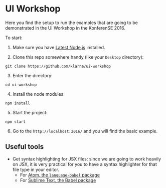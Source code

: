 UI Workshop
===========

Here you find the setup to run the examples that are going to be demonstrated in the UI Workshop in the KonferenSE 2016. 

To start:

1. Make sure you have [Latest Node.js](https://nodejs.org/en/) installed.

2. Clone this repo somewhere handy (like your `Desktop` directory): 

  `git clone https://github.com/klarna/ui-workshop`

3. Enter the directory:

  `cd ui-workshop`

4. Install the node modules:

  `npm install`

5. Start the project:

  `npm start`

6. Go to the `http://localhost:2016/` and you will find the basic example.

## Useful tools

- Get syntax highlighting for JSX files: since we are going to work heavily on JSX, it is very practical for you to have a syntax highlighter for that file type in your editor. 
  - For [Atom, the `language-babel` package](https://atom.io/packages/language-babel)
  - For [Sublime Text, the Babel package](https://packagecontrol.io/packages/Babel)
